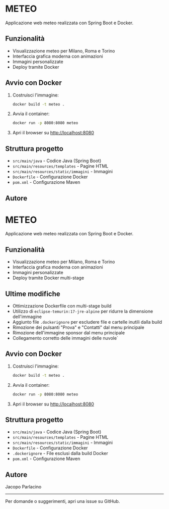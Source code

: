 # METEO

Applicazione web meteo realizzata con Spring Boot e Docker.

## Funzionalità
- Visualizzazione meteo per Milano, Roma e Torino
- Interfaccia grafica moderna con animazioni
- Immagini personalizzate
- Deploy tramite Docker

## Avvio con Docker

1. Costruisci l'immagine:
   ```sh
   docker build -t meteo .
   ```
2. Avvia il container:
   ```sh
   docker run -p 8080:8080 meteo
   ```
3. Apri il browser su [http://localhost:8080](http://localhost:8080)

## Struttura progetto
- `src/main/java` - Codice Java (Spring Boot)
- `src/main/resources/templates` - Pagine HTML
- `src/main/resources/static/immagini` - Immagini
- `Dockerfile` - Configurazione Docker
- `pom.xml` - Configurazione Maven

## Autore
# METEO

Applicazione web meteo realizzata con Spring Boot e Docker.

## Funzionalità
- Visualizzazione meteo per Milano, Roma e Torino
- Interfaccia grafica moderna con animazioni
- Immagini personalizzate
- Deploy tramite Docker multi-stage

## Ultime modifiche
- Ottimizzazione Dockerfile con multi-stage build
- Utilizzo di `eclipse-temurin:17-jre-alpine` per ridurre la dimensione dell'immagine
- Aggiunto file `.dockerignore` per escludere file e cartelle inutili dalla build
- Rimozione dei pulsanti "Prova" e "Contatti" dal menu principale
- Rimozione dell'immagine sponsor dal menu principale
- Collegamento corretto delle immagini delle nuvole`

## Avvio con Docker

1. Costruisci l'immagine:
   ```sh
   docker build -t meteo .
   ```
2. Avvia il container:
   ```sh
   docker run -p 8080:8080 meteo
   ```
3. Apri il browser su [http://localhost:8080](http://localhost:8080)

## Struttura progetto
- `src/main/java` - Codice Java (Spring Boot)
- `src/main/resources/templates` - Pagine HTML
- `src/main/resources/static/immagini` - Immagini
- `Dockerfile` - Configurazione Docker
- `.dockerignore` - File esclusi dalla build Docker
- `pom.xml` - Configurazione Maven

## Autore
Jacopo Parlacino

---
Per domande o suggerimenti, apri una issue su GitHub.


